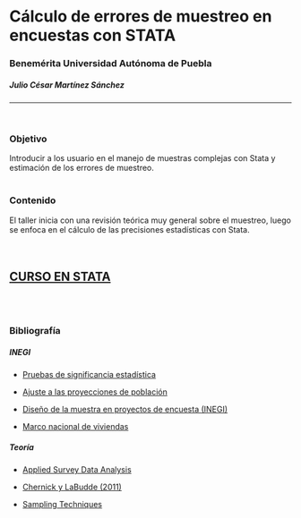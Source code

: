 # Cálculo de errores de muestreo en encuestas con STATA
### Benemérita Universidad Autónoma de Puebla
##### Julio César Martínez Sánchez 


___
<br>

### **Objetivo**  

Introducir a los usuario en el manejo de muestras complejas con Stata y estimación de los errores de muestreo.
<br>
<br>
### **Contenido** 

El taller inicia con una revisión teórica muy general sobre el muestreo, luego se enfoca en el cálculo de las precisiones estadísticas con Stata.
<br>
<br>
<br>


## **[CURSO EN STATA](https://rpubs.com/jcms2665/SvyStat)**

<br>
<br>

### **Bibliografía** 


##### *INEGI* 

* [Pruebas de significancia estadística](http://www.beta.inegi.org.mx/contenidos/proyectos/enchogares/regulares/enoe/doc/enoe_significancia.pdf)

* [Ajuste a las proyecciones de población](http://www.beta.inegi.org.mx/contenidos/proyectos/enchogares/regulares/enoe/doc/Nota_Result_Proy.pdf)

* [Diseño de la muestra en proyectos de encuesta (INEGI)](http://www.snieg.mx/contenidos/espanol/normatividad/doctos_genbasica/muestra_encuesta.pdf)

* [Marco nacional de viviendas](http://www.inegi.org.mx/eventos/2013/Foro_Estadistica/doc/P-AnaMariaLanderos.pdf)


##### *Teoría* 

* [Applied Survey Data Analysis](http://www.isr.umich.edu/src/smp/asda/)

* [Chernick y LaBudde (2011)](http://www.ievbras.ru/ecostat/Kiril/R/Biblio/R_eng/Chernick2011.pdf)

* [Sampling Techniques](http://hbanaszak.mjr.uw.edu.pl/StatRozw/Books/Cochran_1977_Sampling%20Techniques.pdf)




